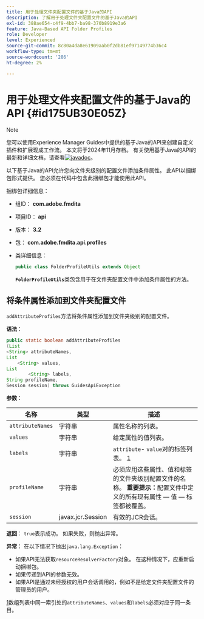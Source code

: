 ```yaml
---
title: 用于处理文件夹配置文件的基于Java的API
description: 了解用于处理文件夹配置文件的基于Java的API
exl-id: 388ae654-c4f9-4bb7-ba98-370b8919e3a6
feature: Java-Based API Folder Profiles
role: Developer
level: Experienced
source-git-commit: 8c80a4da8e61909aab0f2db81ef97149774b36c4
workflow-type: tm+mt
source-wordcount: '286'
ht-degree: 2%

---
```


# 用于处理文件夹配置文件的基于Java的API {#id175UB30E05Z}

>[!NOTE]
>
> 您可以使用Experience Manager Guides中提供的基于Java的API来创建自定义插件和扩展现成工作流。 本文将于2024年11月存档。
> 有关使用基于Java的API的最新和详细文档，请查看[![javadoc](https://javadoc.io/badge2/com.adobe.aem/aem-guides-sdk-api/javadoc.svg)](https://javadoc.io/doc/com.adobe.aem/aem-guides-sdk-api)。




以下基于Java的API允许您向文件夹级别的配置文件添加条件属性。 此API以捆绑包形式提供。 您必须在代码中包含此捆绑包才能使用此API。

捆绑包详细信息：

- 组ID： **com.adobe.fmdita**

- 项目ID： **api**

- 版本： **3.2**

- 包： **com.adobe.fmdita.api.profiles**

- 类详细信息：

  ```JAVA
  public class FolderProfileUtils extends Object
  ```

  **`FolderProfileUtils`**&#x200B;类包含用于在文件夹配置文件中添加条件属性的方法。


## 将条件属性添加到文件夹配置文件

``addAttributeProfiles``方法将条件属性添加到文件夹级别的配置文件。

**语法**：

```JAVA
public static boolean addAttributeProfiles
(List
<String> attributeNames, 
List
    <String> values, 
List
        <String> labels,
String profileName, 
Session session) throws GuidesApiException
```

**参数**：

| 名称 | 类型 | 描述 |
|----|----|-----------|
| ``attributeNames`` | 字符串 | 属性名称的列表。 |
| ``values`` | 字符串 | 给定属性的值列表。 |
| `labels` | 字符串 | `attribute`- `value`对的标签列表。 [1](#fntarg_1) |
| `profileName` | 字符串 | 必须应用这些属性、值和标签的文件夹级别配置文件的名称。 **重要提示：**&#x200B;配置文件中定义的所有现有属性 — 值 — 标签都被覆盖。 |
| `session` | javax.jcr.Session | 有效的JCR会话。 |

**返回**：
`true`表示成功。 如果失败，则抛出异常。

**异常**：
在以下情况下抛出``java.lang.Exception``：

- 如果API无法获取`resourceResolverFactory`对象。 在这种情况下，应重新启动捆绑包。
- 如果传递到API的参数无效。
- 如果API是通过未经授权的用户会话调用的，例如不是给定文件夹配置文件的管理员的用户。

[1](#fnsrc_1)数组列表中同一索引处的`attributeNames`、`values`和`labels`必须对应于同一条目。
